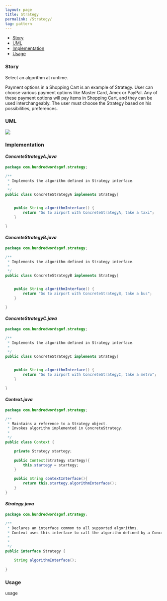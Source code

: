 ```yaml
---
layout: page
title: Strategy
permalink: /Strategy/
tag: pattern
---
```


* [Story](#Story)
* [UML](#UML)
* [Implementation](#Implementation)
* [Usage](#Usage)


###  <a id="Story"></a>Story 

Select an algorithm at runtime.

Payment options in a Shopping Cart is an example of Strategy.
User can choose various payment options like Master Card, Amex or PayPal.
Any of these payment options will pay items in Shopping Cart, and they can be used interchangeably. 
The user must choose the Strategy based on his possibilities, preferences.



###  <a id="UML"></a>UML 
![]({{site.baseurl}}/assets/img/strategy.png)

###  <a id="Implementation"></a>Implementation 

#### *ConcreteStrategyA.java* 
```java 
package com.hundredwordsgof.strategy;

/**
 * Implements the algorithm defined in Strategy interface. 
 *
 */
public class ConcreteStrategyA implements Strategy{


	public String algorithmInterface() {
		return "Go to airport with ConcreteStrategyA, take a taxi";
	}

}
```

#### *ConcreteStrategyB.java* 
```java 
package com.hundredwordsgof.strategy;

/**
 * Implements the algorithm defined in Strategy interface. 
 *
 */
public class ConcreteStrategyB implements Strategy{


	public String algorithmInterface() {
		return "Go to airport with ConcreteStrategyB, take a bus";
	}

}
```

#### *ConcreteStrategyC.java* 
```java 
package com.hundredwordsgof.strategy;

/**
 * Implements the algorithm defined in Strategy interface. 
 *
 */
public class ConcreteStrategyC implements Strategy{


	public String algorithmInterface() {
		return "Go to airport with ConcreteStrategyC, take a metro";
	}

}
```

#### *Context.java* 
```java 
package com.hundredwordsgof.strategy;

/**
 * Maintains a reference to a Strategy object.
 * Invokes algorithm implemented in ConcreteStrategy.
 *
 */
public class Context {

	private Strategy startegy;
	
	public Context(Strategy startegy){
		this.startegy = startegy;
	}

	public String contextInterface(){
		return this.startegy.algorithmInterface();
	}
}

```

#### *Strategy.java* 
```java 
package com.hundredwordsgof.strategy;

/**
 * Declares an interface common to all supported algorithms. 
 * Context uses this interface to call the algorithm defined by a ConcreteStrategy. 
 * 
 *
 */
public interface Strategy {

	String algorithmInterface();
	
}

```

###  <a id="Usage"></a>Usage 

usage 

